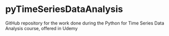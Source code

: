 # pyTimeSeriesDataAnalysis
 GitHub repository for the work done during the Python for Time Series Data Analysis course, offered in Udemy

